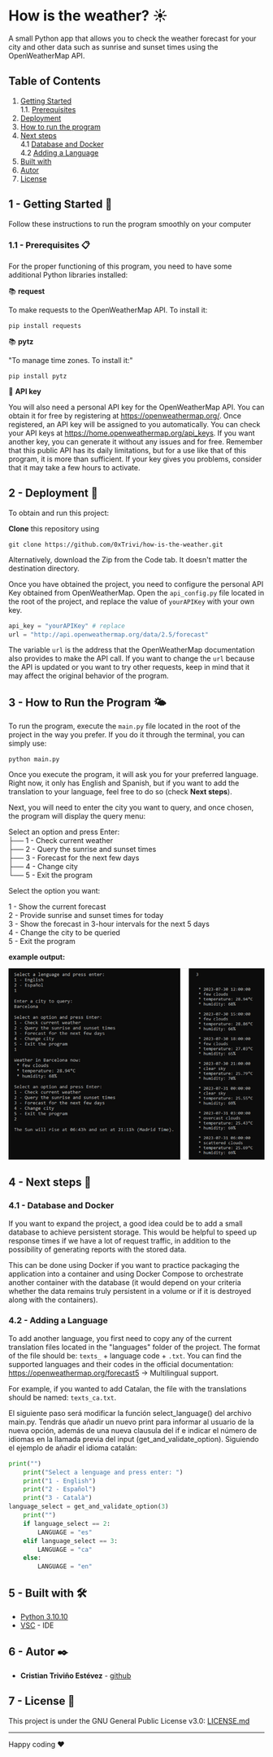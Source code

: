 # How is the weather? ☀

A small Python app that allows you to check the weather forecast for your city and other data such as sunrise and sunset times using the OpenWeatherMap API.

## Table of Contents
1. [Getting Started](#gettin-started)  
1.1. [Prerequisites](#prerequisites)
2. [Deployment](#deployment)
3. [How to run the program](#how-to-run-the-program)
4. [Next steps](#next-steps)  
4.1 [Database and Docker](#database-and-docker)  
4.2 [Adding a Language](#adding-a-language)
5. [Built with](#built-with)
6. [Autor](#autor)
7. [License](#license)


<a name="gettin-started"></a>
## 1 - Getting Started 🚀

Follow these instructions to run the program smoothly on your computer
<a name="prerequisites"></a>
### 1.1 - Prerequisites  📋

For the proper functioning of this program, you need to have some additional Python libraries installed:

📚 **request**

To make requests to the OpenWeatherMap API. To install it:

```
pip install requests
```

📚 **pytz**

"To manage time zones. To install it:"

```
pip install pytz
```

🔑 **API key** 

You will also need a personal API key for the OpenWeatherMap API. You can obtain it for free by registering at https://openweathermap.org/.
Once registered, an API key will be assigned to you automatically. You can check your API keys at https://home.openweathermap.org/api_keys. If you want another key, you can generate it without any issues and for free. Remember that this public API has its daily limitations, but for a use like that of this program, it is more than sufficient. If your key gives you problems, consider that it may take a few hours to activate.
<a name="deployment"></a>
## 2 - Deployment 🔧

To obtain and run this project:

**Clone** this repository using

```
git clone https://github.com/0xTrivi/how-is-the-weather.git
```

Alternatively, download the Zip from the Code tab. It doesn't matter the destination directory.

Once you have obtained the project, you need to configure the personal API Key obtained from OpenWeatherMap. Open the `api_config.py` file located in the root of the project, and replace the value of `yourAPIKey` with your own key.

```python
api_key = "yourAPIKey" # replace
url = "http://api.openweathermap.org/data/2.5/forecast"
```

The variable `url` is the address that the OpenWeatherMap documentation also provides to make the API call. If you want to change the `url` because the API is updated or you want to try other requests, keep in mind that it may affect the original behavior of the program.

<a name="how-to-run-the-program"></a>
## 3 - How to Run the Program 🌤

To run the program, execute the `main.py` file located in the root of the project in the way you prefer. If you do it through the terminal, you can simply use:
```
python main.py
```

Once you execute the program, it will ask you for your preferred language. Right now, it only has English and Spanish, but if you want to add the translation to your language, feel free to do so (check **Next steps**).

Next, you will need to enter the city you want to query, and once chosen, the program will display the query menu:

Select an option and press Enter:  
├── 1 - Check current weather  
├── 2 - Query the sunrise and sunset times  
├── 3 - Forecast for the next few days  
├── 4 - Change city  
└── 5 - Exit the program  

Select the option you want:
  
1 - Show the current forecast  
2 - Provide sunrise and sunset times for today  
3 - Show the forecast in 3-hour intervals for the next 5 days  
4 - Change the city to be queried  
5 - Exit the program  

**example output:**

![example output](example_output.png)
<a name="next-steps"></a>
## 4 - Next steps 👣
<a name="database-and-docker"></a>
### 4.1 - Database and Docker

If you want to expand the project, a good idea could be to add a small database to achieve persistent storage. This would be helpful to speed up response times if we have a lot of request traffic, in addition to the possibility of generating reports with the stored data.

This can be done using Docker if you want to practice packaging the application into a container and using Docker Compose to orchestrate another container with the database (it would depend on your criteria whether the data remains truly persistent in a volume or if it is destroyed along with the containers).
<a name="adding-a-language"></a>
### 4.2 - Adding a Language

To add another language, you first need to copy any of the current translation files located in the "languages" folder of the project. The format of the file should be: `texts_` + language code + `.txt`. You can find the supported languages and their codes in the official documentation: https://openweathermap.org/forecast5 -> Multilingual support.

For example, if you wanted to add Catalan, the file with the translations should be named: `texts_ca.txt`.

El siguiente paso será modificar la función select_language() del archivo main.py. Tendrás que añadir un nuevo print para informar al usuario de la nueva opción, además de una nueva clausula del if e indicar el número de idiomas en la llamada previa del input (get_and_validate_option).
Siguiendo el ejemplo de añadir el idioma catalán:

```python
print("")
    print("Select a lenguage and press enter: ")
    print("1 - English")
    print("2 - Español")
    print("3 - Català")
language_select = get_and_validate_option(3)
    print("")
    if language_select == 2:
        LANGUAGE = "es"
    elif language_select == 3:
        LANGUAGE = "ca"
    else:
        LANGUAGE = "en"
```
<a name="built-with"></a>
## 5 - Built with 🛠️

* [Python 3.10.10](https://www.python.org/downloads/release/python-31010/) 
* [VSC](https://code.visualstudio.com/download) - IDE
<a name="autor"></a>
## 6 - Autor ✒️

* **Cristian Triviño Estévez** - [github](https://github.com/0xTrivi)
<a name="license"></a>
## 7 - License 📄

This project is under the GNU General Public License v3.0: [LICENSE.md](LICENSE.md)

---
Happy coding ❤️
